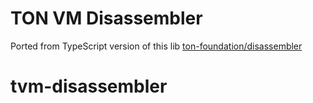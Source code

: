 # TON VM Disassembler

Ported from TypeScript version of this lib [ton-foundation/disassembler](https://github.com/ton-foundation/disassembler)


# tvm-disassembler
